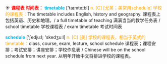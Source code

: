 ☀ <font color="red">**课程表 时间表：**</font>
<font color="sky blue">**timetable**</font> ['taɪmteɪbl] 
<font color="orange">n. [C] [尤英；美常用schedule] 学校的课程表：</font>The timetable includes English, history and geography. 课程表上包括英语、历史和地理。/ a full timetable of teaching 满满当当的教学任务表 / school timetable 学校课程表 / exam timetable 考试时间表 

<font color="sky blue">**schedule**</font> ['ʃedju:l; 'skedӡu:l] 
<font color="orange">n. [C] [美] 学校的课程表，相当于英式的timetable：</font>class, course, exam, lecture, school schedule 课程表；课程安排；考试安排；讲座安排；学校作息表 / Chinese will be on the school schedule from next year. 从明年开始中文将排进学校的课程表。
